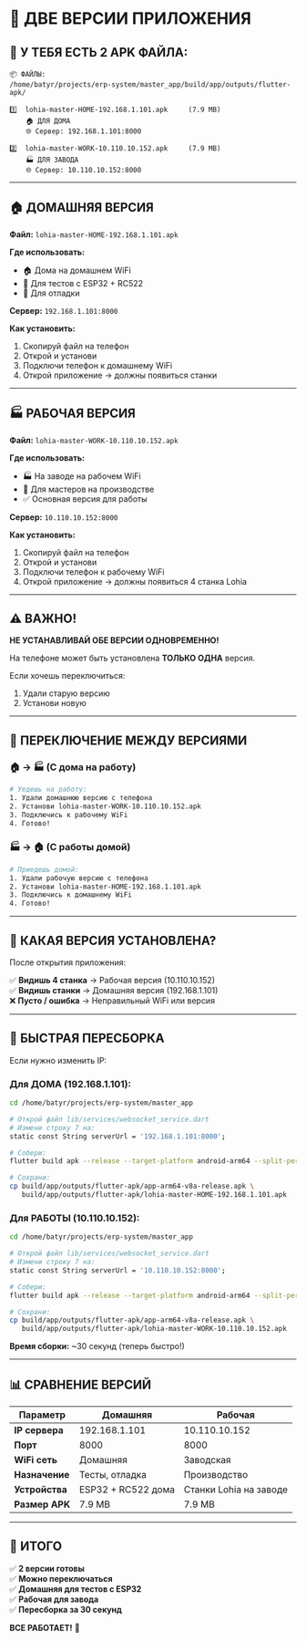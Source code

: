 # 📱 ДВЕ ВЕРСИИ ПРИЛОЖЕНИЯ

## 🎯 У ТЕБЯ ЕСТЬ 2 APK ФАЙЛА:

```
📦 ФАЙЛЫ:
/home/batyr/projects/erp-system/master_app/build/app/outputs/flutter-apk/

1️⃣  lohia-master-HOME-192.168.1.101.apk     (7.9 MB)
    🏠 ДЛЯ ДОМА
    🌐 Сервер: 192.168.1.101:8000

2️⃣  lohia-master-WORK-10.110.10.152.apk     (7.9 MB)
    🏭 ДЛЯ ЗАВОДА
    🌐 Сервер: 10.110.10.152:8000
```

---

## 🏠 ДОМАШНЯЯ ВЕРСИЯ

**Файл:** `lohia-master-HOME-192.168.1.101.apk`

**Где использовать:**
- 🏠 Дома на домашнем WiFi
- 🧪 Для тестов с ESP32 + RC522
- 🔧 Для отладки

**Сервер:** `192.168.1.101:8000`

**Как установить:**
1. Скопируй файл на телефон
2. Открой и установи
3. Подключи телефон к домашнему WiFi
4. Открой приложение → должны появиться станки

---

## 🏭 РАБОЧАЯ ВЕРСИЯ

**Файл:** `lohia-master-WORK-10.110.10.152.apk`

**Где использовать:**
- 🏭 На заводе на рабочем WiFi
- 📡 Для мастеров на производстве
- ✅ Основная версия для работы

**Сервер:** `10.110.10.152:8000`

**Как установить:**
1. Скопируй файл на телефон
2. Открой и установи
3. Подключи телефон к рабочему WiFi
4. Открой приложение → должны появиться 4 станка Lohia

---

## ⚠️ ВАЖНО!

**НЕ УСТАНАВЛИВАЙ ОБЕ ВЕРСИИ ОДНОВРЕМЕННО!**

На телефоне может быть установлена **ТОЛЬКО ОДНА** версия.

Если хочешь переключиться:
1. Удали старую версию
2. Установи новую

---

## 🔄 ПЕРЕКЛЮЧЕНИЕ МЕЖДУ ВЕРСИЯМИ

### 🏠 → 🏭 (С дома на работу)

```bash
# Уедешь на работу:
1. Удали домашнюю версию с телефона
2. Установи lohia-master-WORK-10.110.10.152.apk
3. Подключись к рабочему WiFi
4. Готово!
```

### 🏭 → 🏠 (С работы домой)

```bash
# Приедешь домой:
1. Удали рабочую версию с телефона
2. Установи lohia-master-HOME-192.168.1.101.apk
3. Подключись к домашнему WiFi
4. Готово!
```

---

## 📝 КАКАЯ ВЕРСИЯ УСТАНОВЛЕНА?

После открытия приложения:

✅ **Видишь 4 станка** → Рабочая версия (10.110.10.152)  
✅ **Видишь станки** → Домашняя версия (192.168.1.101)  
❌ **Пусто / ошибка** → Неправильный WiFi или версия

---

## 🚀 БЫСТРАЯ ПЕРЕСБОРКА

Если нужно изменить IP:

### Для ДОМА (192.168.1.101):
```bash
cd /home/batyr/projects/erp-system/master_app

# Открой файл lib/services/websocket_service.dart
# Измени строку 7 на:
static const String serverUrl = '192.168.1.101:8000';

# Собери:
flutter build apk --release --target-platform android-arm64 --split-per-abi

# Сохрани:
cp build/app/outputs/flutter-apk/app-arm64-v8a-release.apk \
   build/app/outputs/flutter-apk/lohia-master-HOME-192.168.1.101.apk
```

### Для РАБОТЫ (10.110.10.152):
```bash
cd /home/batyr/projects/erp-system/master_app

# Открой файл lib/services/websocket_service.dart
# Измени строку 7 на:
static const String serverUrl = '10.110.10.152:8000';

# Собери:
flutter build apk --release --target-platform android-arm64 --split-per-abi

# Сохрани:
cp build/app/outputs/flutter-apk/app-arm64-v8a-release.apk \
   build/app/outputs/flutter-apk/lohia-master-WORK-10.110.10.152.apk
```

**Время сборки:** ~30 секунд (теперь быстро!)

---

## 📊 СРАВНЕНИЕ ВЕРСИЙ

| Параметр | Домашняя | Рабочая |
|----------|----------|---------|
| **IP сервера** | 192.168.1.101 | 10.110.10.152 |
| **Порт** | 8000 | 8000 |
| **WiFi сеть** | Домашняя | Заводская |
| **Назначение** | Тесты, отладка | Производство |
| **Устройства** | ESP32 + RC522 дома | Станки Lohia на заводе |
| **Размер APK** | 7.9 MB | 7.9 MB |

---

## 🎯 ИТОГО

✅ **2 версии готовы**  
✅ **Можно переключаться**  
✅ **Домашняя для тестов с ESP32**  
✅ **Рабочая для завода**  
✅ **Пересборка за 30 секунд**

**ВСЕ РАБОТАЕТ!** 🚀

